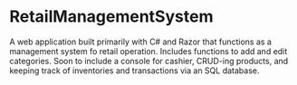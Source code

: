 # RetailManagementSystem

A web application built primarily with C# and Razor that functions as a management system fo retail operation. Includes functions to add and edit categories. 
Soon to include a console for cashier, CRUD-ing products, and keeping track of inventories and transactions via an SQL database.
